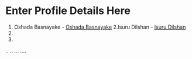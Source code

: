 # Enter Profile Details Here

1. Oshada Basnayake - [Oshada Basnayake](https://github.com/oshada97)
2.Isuru Dilshan - [Isuru Dilshan](https://github.com/pdidilshan)
3.
4.
..
..
...
....
